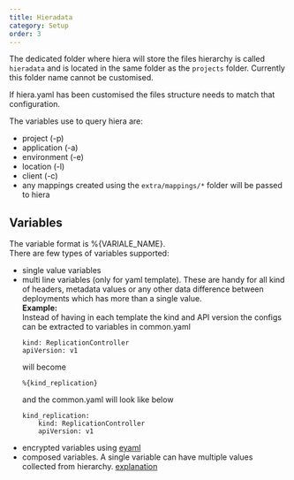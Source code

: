 ```yaml
---
title: Hieradata
category: Setup
order: 3
---
```


The dedicated folder where hiera will store the files hierarchy is called `hieradata` and is located in the same folder as the `projects` folder. Currently this folder name cannot be customised.  

If hiera.yaml has been customised the files structure needs to match that configuration.

The variables use to query hiera are:
- project (-p)
- application (-a)
- environment (-e)
- location (-l)
- client (-c)
- any mappings created using the `extra/mappings/*` folder will be passed to hiera

## [](#variables)Variables

The variable format is %{VARIALE_NAME}.  
There are few types of variables supported:
- single value variables
- multi line variables (only for yaml template). These are handy for all kind of headers, metadata values or any other data difference between deployments which has more than a single value.  
    **Example:**  
    Instead of having in each template the kind and API version the configs can be extracted to variables in common.yaml
    ```
    kind: ReplicationController
    apiVersion: v1
    ```
    will become
    ```
    %{kind_replication}
    ```
    and the common.yaml will look like below  
    ```
    kind_replication:
        kind: ReplicationController
        apiVersion: v1
    ```
- encrypted variables using [eyaml](https://github.com/voxpupuli/hiera-eyaml)
- composed variables. A single variable can have multiple values collected from hierarchy. [explanation](https://stackoverflow.com/questions/40615946/iterate-over-a-deeply-nested-hiera-hash-in-puppet-manifest)
